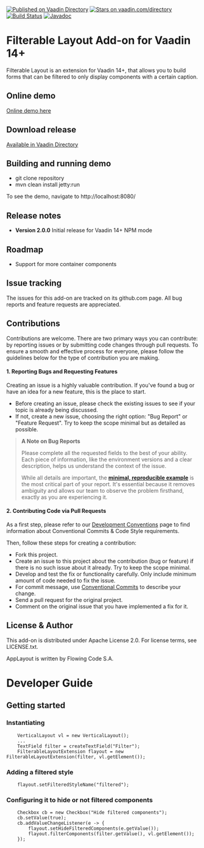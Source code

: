 [![Published on Vaadin Directory](https://img.shields.io/badge/Vaadin%20Directory-published-00b4f0.svg)](https://vaadin.com/directory/component/filterable-layout-add-on)
[![Stars on vaadin.com/directory](https://img.shields.io/vaadin-directory/star/filterable-layout-add-on.svg)](https://vaadin.com/directory/component/filterable-layout-add-on)
[![Build Status](https://jenkins.flowingcode.com/buildStatus/icon?job=FilterableLayout-14-addon)](https://jenkins.flowingcode.com/job/FilterableLayout-14-addon)
[![Javadoc](https://img.shields.io/badge/javadoc-00b4f0)](https://javadoc.flowingcode.com/artifact/com.flowingcode.vaadin.addons/filterable-layout-addon)

# Filterable Layout Add-on for Vaadin 14+

Filterable Layout is an extension for Vaadin 14+, that allows you to build forms that can be filtered to only display components with a certain caption.

## Online demo

[Online demo here](http://addonsv14.flowingcode.com/filterablelayout)

## Download release

[Available in Vaadin Directory](https://vaadin.com/directory/component/filterable-layout-add-on)

## Building and running demo

- git clone repository
- mvn clean install jetty:run

To see the demo, navigate to http://localhost:8080/

## Release notes

- **Version 2.0.0** Initial release for Vaadin 14+ NPM mode

## Roadmap

* Support for more container components

## Issue tracking

The issues for this add-on are tracked on its github.com page. All bug reports and feature requests are appreciated. 

## Contributions

Contributions are welcome. There are two primary ways you can contribute: by reporting issues or by submitting code changes through pull requests. To ensure a smooth and effective process for everyone, please follow the guidelines below for the type of contribution you are making.

#### 1. Reporting Bugs and Requesting Features

Creating an issue is a highly valuable contribution. If you've found a bug or have an idea for a new feature, this is the place to start.

* Before creating an issue, please check the existing issues to see if your topic is already being discussed.
* If not, create a new issue, choosing the right option: "Bug Report" or "Feature Request". Try to keep the scope minimal but as detailed as possible.

> **A Note on Bug Reports**
> 
> Please complete all the requested fields to the best of your ability. Each piece of information, like the environment versions and a clear description, helps us understand the context of the issue.
> 
> While all details are important, the **[minimal, reproducible example](https://stackoverflow.com/help/minimal-reproducible-example)** is the most critical part of your report. It's essential because it removes ambiguity and allows our team to observe the problem firsthand, exactly as you are experiencing it.

#### 2. Contributing Code via Pull Requests

As a first step, please refer to our [Development Conventions](https://github.com/FlowingCode/DevelopmentConventions) page to find information about Conventional Commits & Code Style requirements.

Then, follow these steps for creating a contribution:
 
- Fork this project.
- Create an issue to this project about the contribution (bug or feature) if there is no such issue about it already. Try to keep the scope minimal.
- Develop and test the fix or functionality carefully. Only include minimum amount of code needed to fix the issue.
- For commit message, use [Conventional Commits](https://github.com/FlowingCode/DevelopmentConventions/blob/main/conventional-commits.md) to describe your change.
- Send a pull request for the original project.
- Comment on the original issue that you have implemented a fix for it.

## License & Author

This add-on is distributed under Apache License 2.0. For license terms, see LICENSE.txt.

AppLayout is written by Flowing Code S.A.

# Developer Guide

## Getting started

### Instantiating

        VerticalLayout vl = new VerticalLayout();
		...
		TextField filter = createTextField("Filter");
		FilterableLayoutExtension flayout = new FilterableLayoutExtension(filter, vl.getElement());

### Adding a filtered style

		flayout.setFilteredStyleName("filtered");

### Configuring it to hide or not filtered components

		Checkbox cb = new Checkbox("Hide filtered components");
		cb.setValue(true);
		cb.addValueChangeListener(e -> {
			flayout.setHideFilteredComponents(e.getValue());
			flayout.filterComponents(filter.getValue(), vl.getElement());
		});




